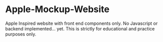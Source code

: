 # Apple-Mockup-Website

Apple Inspired website with front end components only. No Javascript or backend implemented... yet. This is strictly for educational and practice purposes only.
